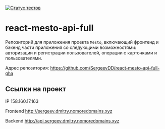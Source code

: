 [![Статус тестов](../../actions/workflows/tests.yml/badge.svg)](../../actions/workflows/tests.yml)

# react-mesto-api-full
Репозиторий для приложения проекта `Mesto`, включающий фронтенд и бэкенд части приложения со следующими возможностями:
авторизации и регистрации пользователей,
операции с карточками и пользователями.


Адрес репозитория: https://github.com/SergeevDD/react-mesto-api-full-gha

## Ссылки на проект

IP 158.160.17.163

Frontend http://sergeev.dmitry.nomoredomains.xyz

Backend http://api.sergeev.dmitry.nomoredomains.xyz
